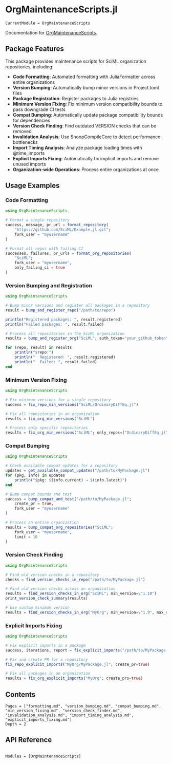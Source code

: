 # OrgMaintenanceScripts.jl


```@meta
CurrentModule = OrgMaintenanceScripts
```

Documentation for [OrgMaintenanceScripts](https://github.com/SciML/OrgMaintenanceScripts.jl).

## Package Features

This package provides maintenance scripts for SciML organization repositories, including:

- **Code Formatting**: Automated formatting with JuliaFormatter across entire organizations
- **Version Bumping**: Automatically bump minor versions in Project.toml files
- **Package Registration**: Register packages to Julia registries
- **Minimum Version Fixing**: Fix minimum version compatibility bounds to pass downgrade CI tests
- **Compat Bumping**: Automatically update package compatibility bounds for dependencies
- **Version Check Finding**: Find outdated VERSION checks that can be removed
- **Invalidation Analysis**: Use SnoopCompileCore to detect performance bottlenecks
- **Import Timing Analysis**: Analyze package loading times with @time_imports
- **Explicit Imports Fixing**: Automatically fix implicit imports and remove unused imports
- **Organization-wide Operations**: Process entire organizations at once

## Usage Examples

### Code Formatting

```julia
using OrgMaintenanceScripts

# Format a single repository
success, message, pr_url = format_repository(
    "https://github.com/SciML/Example.jl.git";
    fork_user = "myusername"
)

# Format all repos with failing CI
successes, failures, pr_urls = format_org_repositories(
    "SciML";
    fork_user = "myusername",
    only_failing_ci = true
)
```

### Version Bumping and Registration

```julia
using OrgMaintenanceScripts

# Bump minor versions and register all packages in a repository
result = bump_and_register_repo("/path/to/repo")

println("Registered packages: ", result.registered)
println("Failed packages: ", result.failed)

# Process all repositories in the SciML organization
results = bump_and_register_org("SciML"; auth_token="your_github_token")

for (repo, result) in results
    println("$repo:")
    println("  Registered: ", result.registered)
    println("  Failed: ", result.failed)
end
```

### Minimum Version Fixing

```julia
using OrgMaintenanceScripts

# Fix minimum versions for a single repository
success = fix_repo_min_versions("SciML/OrdinaryDiffEq.jl")

# Fix all repositories in an organization
results = fix_org_min_versions("SciML")

# Process only specific repositories
results = fix_org_min_versions("SciML"; only_repos=["OrdinaryDiffEq.jl", "DiffEqBase.jl"])
```

### Compat Bumping

```julia
using OrgMaintenanceScripts

# Check available compat updates for a repository
updates = get_available_compat_updates("/path/to/MyPackage.jl")
for (pkg, info) in updates
    println("$pkg: $(info.current) → $(info.latest)")
end

# Bump compat bounds and test
success = bump_compat_and_test("/path/to/MyPackage.jl"; 
    create_pr = true,
    fork_user = "myusername"
)

# Process an entire organization
results = bump_compat_org_repositories("SciML";
    fork_user = "myusername",
    limit = 10
)
```

### Version Check Finding

```julia
using OrgMaintenanceScripts

# Find old version checks in a repository
checks = find_version_checks_in_repo("/path/to/MyPackage.jl")

# Find old version checks across an organization
results = find_version_checks_in_org("SciML"; min_version=v"1.10")
print_version_check_summary(results)

# Use custom minimum version
results = find_version_checks_in_org("MyOrg"; min_version=v"1.9", max_repos=10)
```

### Explicit Imports Fixing

```julia
using OrgMaintenanceScripts

# Fix explicit imports in a package
success, iterations, report = fix_explicit_imports("/path/to/MyPackage.jl")

# Fix and create PR for a repository
fix_repo_explicit_imports("MyOrg/MyPackage.jl"; create_pr=true)

# Fix all packages in an organization
results = fix_org_explicit_imports("MyOrg"; create_prs=true)
```

## Contents

```@contents
Pages = ["formatting.md", "version_bumping.md", "compat_bumping.md", "min_version_fixing.md", "version_check_finder.md", "invalidation_analysis.md", "import_timing_analysis.md", "explicit_imports_fixing.md"]
Depth = 2
```

## API Reference

```@index
```

```@autodocs
Modules = [OrgMaintenanceScripts]
```